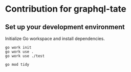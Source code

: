 # Contribution for graphql-tate

## Set up your development environment

Initialize Go workspace and install dependencies.

```
go work init
go work use .
go work use ./test

go mod tidy
```

